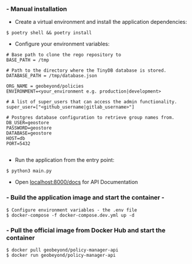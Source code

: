 
### - Manual installation 

- Create a virtual environment and install the application dependencies:

```console
$ poetry shell && poetry install
```

- Configure your environment variables:

```dotenv
# Base path to clone the rego repository to
BASE_PATH = /tmp

# Path to the directory where the TinyDB database is stored.
DATABASE_PATH = /tmp/database.json

ORG_NAME = geobeyond/policies
ENVIRONMENT=<your_environment e.g. production|development>

# A list of super_users that can access the admin functionality.
super_user=["<github_username|gitlab_username>"]

# Postgres database configuration to retrieve group names from.
DB_USER=geostore
PASSWORD=geostore
DATABASE=geostore
HOST=db
PORT=5432


```

- Run the application from the entry point:

```console
$ python3 main.py
```

- Open [localhost:8000/docs](localhost:8000/docs) for API Documentation

### - Build the application image and start the container -

```console
$ Configure environment variables - the .env file
$ docker-compose -f docker-compose.dev.yml up -d

```

### - Pull the official image from Docker Hub and start the container 

```console
$ docker pull geobeyond/policy-manager-api
$ docker run geobeyond/policy-manager-api
```

